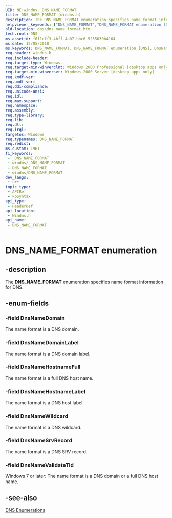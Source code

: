 ```yaml
---
UID: NE:windns._DNS_NAME_FORMAT
title: DNS_NAME_FORMAT (windns.h)
description: The DNS_NAME_FORMAT enumeration specifies name format information for DNS.
helpviewer_keywords: ["DNS_NAME_FORMAT","DNS_NAME_FORMAT enumeration [DNS]","DnsNameDomain","DnsNameDomainLabel","DnsNameHostnameFull","DnsNameHostnameLabel","DnsNameSrvRecord","DnsNameValidateTld","DnsNameWildcard","dns.dns_name_format","windns/DNS_NAME_FORMAT","windns/DnsNameDomain","windns/DnsNameDomainLabel","windns/DnsNameHostnameFull","windns/DnsNameHostnameLabel","windns/DnsNameSrvRecord","windns/DnsNameValidateTld","windns/DnsNameWildcard"]
old-location: dns\dns_name_format.htm
tech.root: DNS
ms.assetid: f6f1cff3-4bff-4a07-bbc6-5255030b4164
ms.date: 12/05/2018
ms.keywords: DNS_NAME_FORMAT, DNS_NAME_FORMAT enumeration [DNS], DnsNameDomain, DnsNameDomainLabel, DnsNameHostnameFull, DnsNameHostnameLabel, DnsNameSrvRecord, DnsNameValidateTld, DnsNameWildcard, dns.dns_name_format, windns/DNS_NAME_FORMAT, windns/DnsNameDomain, windns/DnsNameDomainLabel, windns/DnsNameHostnameFull, windns/DnsNameHostnameLabel, windns/DnsNameSrvRecord, windns/DnsNameValidateTld, windns/DnsNameWildcard
req.header: windns.h
req.include-header: 
req.target-type: Windows
req.target-min-winverclnt: Windows 2000 Professional [desktop apps only]
req.target-min-winversvr: Windows 2000 Server [desktop apps only]
req.kmdf-ver: 
req.umdf-ver: 
req.ddi-compliance: 
req.unicode-ansi: 
req.idl: 
req.max-support: 
req.namespace: 
req.assembly: 
req.type-library: 
req.lib: 
req.dll: 
req.irql: 
targetos: Windows
req.typenames: DNS_NAME_FORMAT
req.redist: 
ms.custom: 19H1
f1_keywords:
 - _DNS_NAME_FORMAT
 - windns/_DNS_NAME_FORMAT
 - DNS_NAME_FORMAT
 - windns/DNS_NAME_FORMAT
dev_langs:
 - c++
topic_type:
 - APIRef
 - kbSyntax
api_type:
 - HeaderDef
api_location:
 - Windns.h
api_name:
 - DNS_NAME_FORMAT
---
```


# DNS_NAME_FORMAT enumeration


## -description

The <b>DNS_NAME_FORMAT</b> enumeration specifies name format information for DNS.

## -enum-fields

### -field DnsNameDomain

The name format is a DNS domain.

### -field DnsNameDomainLabel

The name format is a DNS domain label.

### -field DnsNameHostnameFull

The name format is a full DNS host name.

### -field DnsNameHostnameLabel

The name format is a  DNS host label.

### -field DnsNameWildcard

The name format is a  DNS wildcard.

### -field DnsNameSrvRecord

The name format is a  DNS SRV record.

### -field DnsNameValidateTld

Windows 7 or later: The name format is a DNS domain or a full DNS host name.

## -see-also

<a href="https://docs.microsoft.com/windows/desktop/DNS/dns-enumerations">DNS Enumerations</a>

